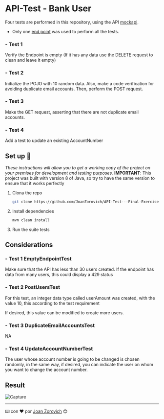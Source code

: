 # API-Test - Bank User

Four tests are performed in this repository, using the API [mockapi](https://mockapi.io/projects).

- Only one [end point](https://mockapi.io/projects/637bd29d72f3ce38ea95f585) was used to perform all the tests. 

### - Test 1
Verify the Endpoint is empty (If it has any data use the DELETE request to clean and leave it empty)

### - Test 2
Initialize the POJO with 10 random data.  Also, make a code verification for avoiding duplicate email accounts. Then, perform the POST request.

### - Test 3
Make the GET request, asserting that there are not duplicate email accounts.

### - Test 4
Add a test to update an existing AccountNumber





## Set up 🚀
_These instructions will allow you to get a working copy of the project on your premises for development and testing purposes._
__IMPORTANT__: This project was built with version 8 of Java, so try to have the same version to ensure that it works perfectly

1. Clona the repo
   ```sh
   git clone https://github.com/JoanZorovich/API-Test---Final-Exercise.git
   ```
2. Install dependencies
   ```sh
   mvn clean install
   ```
3. Run the suite tests




## Considerations

### - Test 1 EmptyEndpointTest
Make sure that the API has less than 30 users created. If the endpoint has data from many users, this could display a 429 status

### - Test 2 PostUsersTest
For this test, an integer data type called userAmount was created, with the value 10, this according to the test requirement

If desired, this value can be modified to create more users.

### - Test 3 DuplicateEmailAccountsTest
NA

### - Test 4 UpdateAccountNumberTest
The user whose account number is going to be changed is chosen randomly, in the same way, if desired, you can indicate the user on whom you want to change the account number.




## Result

![Capture](https://user-images.githubusercontent.com/74875335/204118921-cde50003-6a31-4fbf-bf0f-7b95d8f04941.JPG)






---
⌨️ con ❤️ por [Joan Zorovich](https://github.com/JoanZorovich) 😊
   
